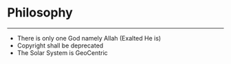 # Philosophy
---
* There is only one God namely Allah (Exalted He is)
* Copyright shall be deprecated
* The Solar System is GeoCentric
